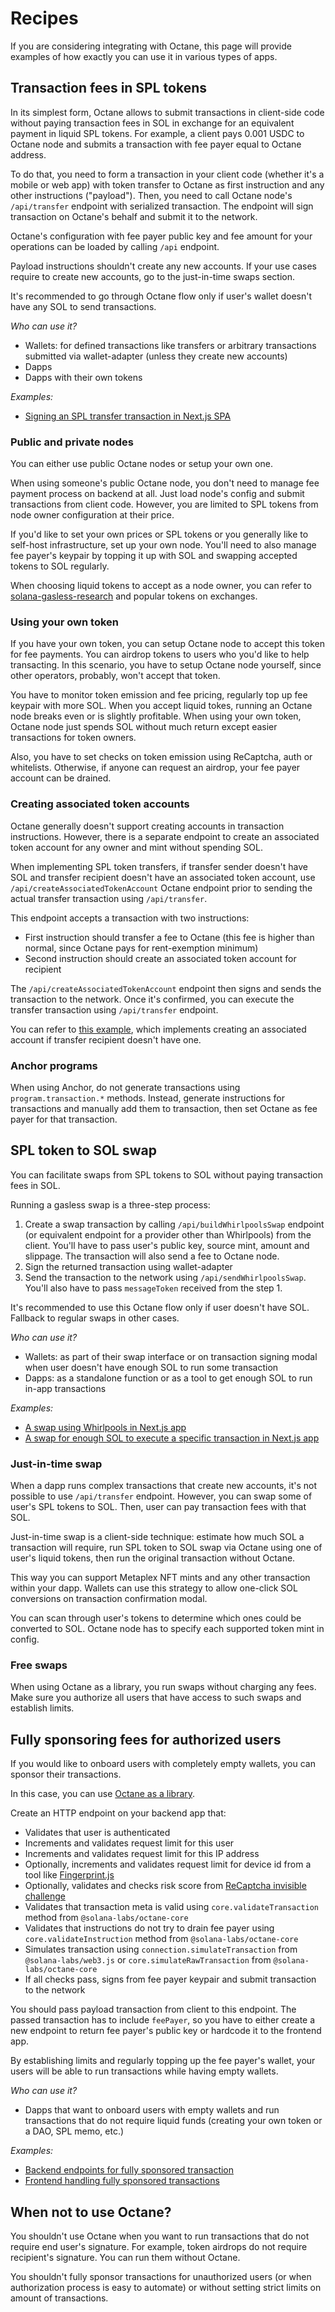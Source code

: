 # Recipes

If you are considering integrating with Octane, this page will provide examples of how exactly you can use it in various types of apps.

## Transaction fees in SPL tokens

In its simplest form, Octane allows to submit transactions in client-side code without paying transaction fees in SOL in exchange for an equivalent payment in liquid SPL tokens. For example, a client pays 0.001 USDC to Octane node and submits a transaction with fee payer equal to Octane address.

To do that, you need to form a transaction in your client code (whether it's a mobile or web app) with token transfer to Octane as first instruction and any other instructions ("payload"). Then, you need to call Octane node's `/api/transfer` endpoint with serialized transaction. The endpoint will sign transaction on Octane's behalf and submit it to the network.

Octane's configuration with fee payer public key and fee amount for your operations can be loaded by calling `/api` endpoint.

Payload instructions shouldn't create any new accounts. If your use cases require to create new accounts, go to the just-in-time swaps section.

It's recommended to go through Octane flow only if user's wallet doesn't have any SOL to send transactions.

_Who can use it?_
* Wallets: for defined transactions like transfers or arbitrary transactions submitted via wallet-adapter (unless they create new accounts)
* Dapps
* Dapps with their own tokens

_Examples:_
* [Signing an SPL transfer transaction in Next.js SPA](https://github.com/sevazhidkov/octane-demo/blob/main/src/views/transfer.tsx)

### Public and private nodes

You can either use public Octane nodes or setup your own one.

When using someone's public Octane node, you don't need to manage fee payment process on backend at all. Just load node's config and submit transactions from client code. However, you are limited to SPL tokens from node owner configuration at their price.

If you'd like to set your own prices or SPL tokens or you generally like to self-host infrastructure, set up your own node. You'll need to also manage fee payer's keypair by topping it up with SOL and swapping accepted tokens to SOL regularly.

When choosing liquid tokens to accept as a node owner, you can refer to [solana-gasless-research](https://github.com/sevazhidkov/solana-gasless-research) and popular tokens on exchanges.

### Using your own token

If you have your own token, you can setup Octane node to accept this token for fee payments. You can airdrop tokens to users who you'd like to help transacting. In this scenario, you have to setup Octane node yourself, since other operators, probably, won't accept that token.

You have to monitor token emission and fee pricing, regularly top up fee keypair with more SOL. When you accept liquid tokes, running an Octane node breaks even or is slightly profitable. When using your own token, Octane node just spends SOL without much return except easier transactions for token owners.

Also, you have to set checks on token emission using ReCaptcha, auth or whitelists. Otherwise, if anyone can request an airdrop, your fee payer account can be drained.

### Creating associated token accounts

Octane generally doesn't support creating accounts in transaction instructions. However, there is a separate endpoint to create an associated token account for any owner and mint without spending SOL.

When implementing SPL token transfers, if transfer sender doesn't have SOL and transfer recipient doesn't have an associated token account, use `/api/createAssociatedTokenAccount` Octane endpoint prior to sending the actual transfer transaction using `/api/transfer`.

This endpoint accepts a transaction with two instructions:
* First instruction should transfer a fee to Octane (this fee is higher than normal, since Octane pays for rent-exemption minimum)
* Second instruction should create an associated token account for recipient

The `/api/createAssociatedTokenAccount` endpoint then signs and sends the transaction to the network. Once it's confirmed, you can execute the transfer transaction using `/api/transfer` endpoint.

You can refer to [this example](https://github.com/sevazhidkov/octane-demo/blob/main/src/views/transfer.tsx), which implements creating an associated account if transfer recipient  doesn't have one.

### Anchor programs

When using Anchor, do not generate transactions using `program.transaction.*` methods. Instead, generate instructions for transactions and manually add them to transaction, then set Octane as fee payer for that transaction.

## SPL token to SOL swap

You can facilitate swaps from SPL tokens to SOL without paying transaction fees in SOL.

Running a gasless swap is a three-step process:
1. Create a swap transaction by calling `/api/buildWhirlpoolsSwap` endpoint (or equivalent endpoint for a provider other than Whirlpools) from the client. You'll have to pass user's public key, source mint, amount and slippage. The transaction will also send a fee to Octane node.
2. Sign the returned transaction using wallet-adapter
3. Send the transaction to the network using `/api/sendWhirlpoolsSwap`. You'll also have to pass `messageToken` received from the step 1.

It's recommended to use this Octane flow only if user doesn't have SOL. Fallback to regular swaps in other cases.

_Who can use it?_
* Wallets: as part of their swap interface or on transaction signing modal when user doesn't have enough SOL to run some transaction
* Dapps: as a standalone function or as a tool to get enough SOL to run in-app transactions

_Examples:_
* [A swap using Whirlpools in Next.js app](https://github.com/sevazhidkov/octane-demo/blob/main/src/views/swap.tsx)
* [A swap for enough SOL to execute a specific transaction in Next.js app](https://github.com/sevazhidkov/octane-demo/blob/main/src/views/just-in-time-swap.tsx)

### Just-in-time swap

When a dapp runs complex transactions that create new accounts, it's not possible to use `/api/transfer` endpoint. However, you can swap some of user's SPL tokens to SOL. Then, user can pay transaction fees with that SOL.

Just-in-time swap is a client-side technique: estimate how much SOL a transaction will require, run SPL token to SOL swap via Octane using one of user's liquid tokens, then run the original transaction without Octane.

This way you can support Metaplex NFT mints and any other transaction within your dapp. Wallets can use this strategy to allow one-click SOL conversions on transaction confirmation modal.

You can scan through user's tokens to determine which ones could be converted to SOL. Octane node has to specify each supported token mint in config.

### Free swaps

When using Octane as a library, you run swaps without charging any fees. Make sure you authorize all users that have access to  such swaps and establish limits.

## Fully sponsoring fees for authorized users

If you would like to onboard users with completely empty wallets, you can sponsor their transactions.

In this case, you can use [Octane as a library](./library.md).

Create an HTTP endpoint on your backend app that:
* Validates that user is authenticated
* Increments and validates request limit for this user
* Increments and validates request limit for this IP address
* Optionally, increments and validates request limit for device id from a tool like [Fingerprint.js](https://github.com/fingerprintjs/fingerprintjs)
* Optionally, validates and checks risk score from [ReCaptcha invisible challenge](https://developers.google.com/recaptcha/docs/invisible)
* Validates that transaction meta is valid using `core.validateTransaction` method from `@solana-labs/octane-core`
* Validates that instructions do not try to drain fee payer using `core.validateInstruction` method from `@solana-labs/octane-core`
* Simulates transaction using `connection.simulateTransaction` from `@solana-labs/web3.js` or `core.simulateRawTransaction` from `@solana-labs/octane-core`
* If all checks pass, signs from fee payer keypair and submit transaction to the network

You should pass payload transaction from client to this endpoint. The passed transaction has to include `feePayer`, so you have to either create a new endpoint to return fee payer's public key or hardcode it to the frontend app.

By establishing limits and regularly topping up the fee payer's wallet, your users will be able to run transactions while having empty wallets.

_Who can use it?_
* Dapps that want to onboard users with empty wallets and run transactions that do not require liquid funds (creating your own token or a DAO, SPL memo, etc.)

_Examples:_
* [Backend endpoints for fully sponsored transaction](https://github.com/sevazhidkov/octane-demo/blob/main/src/pages/api/auth-transactions/send.ts)
* [Frontend handling fully sponsored transactions](https://github.com/sevazhidkov/octane-demo/blob/main/src/views/transaction-with-auth.tsx)

## When not to use Octane?

You shouldn't use Octane when you want to run transactions that do not require end user's signature. For example, token airdrops do not require recipient's signature. You can run them without Octane.


You shouldn't fully sponsor transactions for unauthorized users (or when authorization process is easy to automate) or without setting strict limits on amount of transactions.

